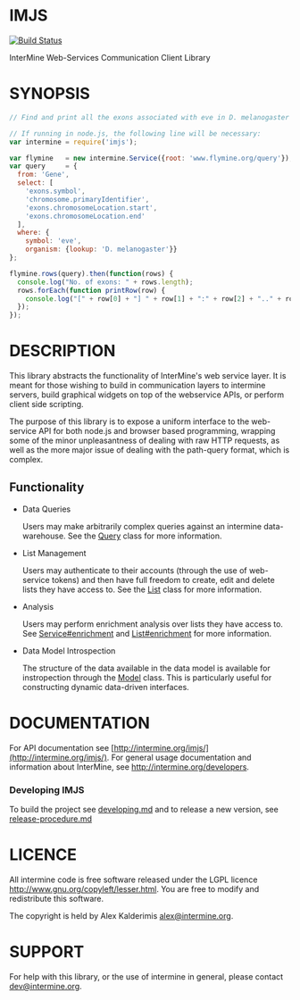 IMJS
====

[![Build Status][status]][ci]

InterMine Web-Services Communication Client Library

SYNOPSIS
========

<!-- Execute scripts in the synopsis with test/check-synopsis.sh -->
```javascript
// Find and print all the exons associated with eve in D. melanogaster

// If running in node.js, the following line will be necessary:
var intermine = require('imjs');

var flymine   = new intermine.Service({root: 'www.flymine.org/query'});
var query     = {
  from: 'Gene',
  select: [
    'exons.symbol',
    'chromosome.primaryIdentifier',
    'exons.chromosomeLocation.start',
    'exons.chromosomeLocation.end'
  ],
  where: {
    symbol: 'eve',
    organism: {lookup: 'D. melanogaster'}}
};

flymine.rows(query).then(function(rows) {
  console.log("No. of exons: " + rows.length);
  rows.forEach(function printRow(row) {
    console.log("[" + row[0] + "] " + row[1] + ":" + row[2] + ".." + row[3]);
  });
});
```

DESCRIPTION
===========

This library abstracts the functionality of InterMine's web service layer. It is meant for
those wishing to build in communication layers to intermine servers, build graphical widgets
on top of the webservice APIs, or perform client side scripting.

The purpose of this library is to expose a uniform interface to the web-service API for both
node.js and browser based programming, wrapping some of the minor unpleasantness of dealing with
raw HTTP requests, as well as the more major issue of dealing with the path-query format, which
is complex.

Functionality
--------------

 * Data Queries

   Users may make arbitrarily complex queries against an intermine data-warehouse. See the
   [Query][3] class for more information.

 * List Management

   Users may authenticate to their accounts (through the use of web-service tokens) and then
   have full freedom to create, edit and delete lists they have access to. See the [List][2] class
   for more information.

 * Analysis

   Users may perform enrichment analysis over lists they have access to. See [Service#enrichment][4]
   and [List#enrichment][5] for more information.

 * Data Model Introspection

   The structure of the data available in the data model is available for instropection through
   the [Model][1] class. This is particularly useful for constructing dynamic data-driven interfaces.

DOCUMENTATION
=============

For API documentation see [http://intermine.org/imjs/](http://intermine.org/imjs/). For general usage
documentation and information about InterMine, see
<http://intermine.org/developers>.

### Developing IMJS

To build the project see [developing.md](developing.md) and to release a new version, see [release-procedure.md](release-procedure.md)

LICENCE
=======

All intermine code is free software released under the LGPL licence <http://www.gnu.org/copyleft/lesser.html>.
You are free to modify and redistribute this software.

The copyright is held by Alex Kalderimis <alex@intermine.org>.


SUPPORT
=======

For help with this library, or the use of intermine in general, please contact <dev@intermine.org>.

[status]: https://travis-ci.org/intermine/imjs.svg?branch=master
[ci]: https://travis-ci.org/intermine/imjs
[1]: classes/Model.html
[2]: classes/List.html
[3]: classes/Query.html
[4]: classes/Service.html#enrichment-instance
[5]: classes/List.html#enrichment-instance
